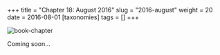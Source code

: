 +++
title = "Chapter 18: August 2016"
slug = "2016-august"
weight = 20
date = 2016-08-01
[taxonomies]
tags = []
+++

![book-chapter](/images/book/oeur/18.jpg)

Coming soon...